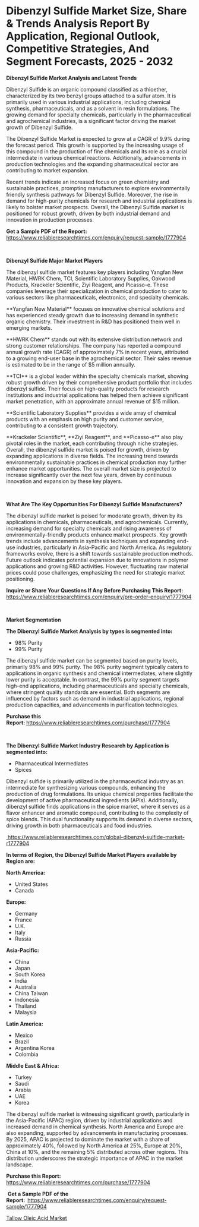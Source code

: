 <p><h1>Dibenzyl Sulfide Market Size, Share & Trends Analysis Report By Application, Regional Outlook, Competitive Strategies, And Segment Forecasts, 2025 - 2032</h1></p><p><strong>Dibenzyl Sulfide Market Analysis and Latest Trends</strong></p>
<p><p>Dibenzyl Sulfide is an organic compound classified as a thioether, characterized by its two benzyl groups attached to a sulfur atom. It is primarily used in various industrial applications, including chemical synthesis, pharmaceuticals, and as a solvent in resin formulations. The growing demand for specialty chemicals, particularly in the pharmaceutical and agrochemical industries, is a significant factor driving the market growth of Dibenzyl Sulfide.</p><p>The Dibenzyl Sulfide Market is expected to grow at a CAGR of 9.9% during the forecast period. This growth is supported by the increasing usage of this compound in the production of fine chemicals and its role as a crucial intermediate in various chemical reactions. Additionally, advancements in production technologies and the expanding pharmaceutical sector are contributing to market expansion.</p><p>Recent trends indicate an increased focus on green chemistry and sustainable practices, prompting manufacturers to explore environmentally friendly synthesis pathways for Dibenzyl Sulfide. Moreover, the rise in demand for high-purity chemicals for research and industrial applications is likely to bolster market prospects. Overall, the Dibenzyl Sulfide market is positioned for robust growth, driven by both industrial demand and innovation in production processes.</p></p>
<p><strong>Get a Sample PDF of the Report:&nbsp;</strong> <a href="https://www.reliableresearchtimes.com/enquiry/request-sample/1777904?utm_campaign=3313&utm_medium=2&utm_source=Github&utm_content=ia&utm_term=01042025&utm_id=dibenzyl-sulfide">https://www.reliableresearchtimes.com/enquiry/request-sample/1777904</a></p>
<p>&nbsp;</p>
<p><strong>Dibenzyl Sulfide Major Market Players</strong></p>
<p><p>The dibenzyl sulfide market features key players including Yangfan New Material, HWRK Chem, TCI, Scientific Laboratory Supplies, Oakwood Products, Krackeler Scientific, Ziyi Reagent, and Picasso-e. These companies leverage their specialization in chemical production to cater to various sectors like pharmaceuticals, electronics, and specialty chemicals.</p><p>**Yangfan New Material** focuses on innovative chemical solutions and has experienced steady growth due to increasing demand in synthetic organic chemistry. Their investment in R&D has positioned them well in emerging markets. </p><p>**HWRK Chem** stands out with its extensive distribution network and strong customer relationships. The company has reported a compound annual growth rate (CAGR) of approximately 7% in recent years, attributed to a growing end-user base in the agrochemical sector. Their sales revenue is estimated to be in the range of $5 million annually.</p><p>**TCI** is a global leader within the specialty chemicals market, showing robust growth driven by their comprehensive product portfolio that includes dibenzyl sulfide. Their focus on high-quality products for research institutions and industrial applications has helped them achieve significant market penetration, with an approximate annual revenue of $15 million.</p><p>**Scientific Laboratory Supplies** provides a wide array of chemical products with an emphasis on high purity and customer service, contributing to a consistent growth trajectory. </p><p>**Krackeler Scientific**, **Ziyi Reagent**, and **Picasso-e** also play pivotal roles in the market, each contributing through niche strategies. Overall, the dibenzyl sulfide market is poised for growth, driven by expanding applications in diverse fields. The increasing trend towards environmentally sustainable practices in chemical production may further enhance market opportunities. The overall market size is projected to increase significantly over the next few years, driven by continuous innovation and expansion by these key players.</p></p>
<p>&nbsp;</p>
<p><strong>What Are The Key Opportunities For Dibenzyl Sulfide Manufacturers?</strong></p>
<p><p>The dibenzyl sulfide market is poised for moderate growth, driven by its applications in chemicals, pharmaceuticals, and agrochemicals. Currently, increasing demand for specialty chemicals and rising awareness of environmentally-friendly products enhance market prospects. Key growth trends include advancements in synthesis techniques and expanding end-use industries, particularly in Asia-Pacific and North America. As regulatory frameworks evolve, there is a shift towards sustainable production methods. Future outlook indicates potential expansion due to innovations in polymer applications and growing R&D activities. However, fluctuating raw material prices could pose challenges, emphasizing the need for strategic market positioning.</p></p>
<p><strong>Inquire or Share Your Questions If Any Before Purchasing This Report:</strong> <a href="https://www.reliableresearchtimes.com/enquiry/pre-order-enquiry/1777904?utm_campaign=3313&utm_medium=2&utm_source=Github&utm_content=ia&utm_term=01042025&utm_id=dibenzyl-sulfide">https://www.reliableresearchtimes.com/enquiry/pre-order-enquiry/1777904</a></p>
<p>&nbsp;</p>
<p><strong>Market Segmentation</strong></p>
<p><strong>The Dibenzyl Sulfide Market Analysis by types is segmented into:</strong></p>
<p><ul><li>98% Purity</li><li>99% Purity</li></ul></p>
<p><p>The dibenzyl sulfide market can be segmented based on purity levels, primarily 98% and 99% purity. The 98% purity segment typically caters to applications in organic synthesis and chemical intermediates, where slightly lower purity is acceptable. In contrast, the 99% purity segment targets high-end applications, including pharmaceuticals and specialty chemicals, where stringent quality standards are essential. Both segments are influenced by factors such as demand in industrial applications, regional production capacities, and advancements in purification technologies.</p></p>
<p><strong>Purchase this Report:&nbsp;</strong><a href="https://www.reliableresearchtimes.com/purchase/1777904?utm_campaign=3313&utm_medium=2&utm_source=Github&utm_content=ia&utm_term=01042025&utm_id=dibenzyl-sulfide">https://www.reliableresearchtimes.com/purchase/1777904</a></p>
<p>&nbsp;</p>
<p><strong>The Dibenzyl Sulfide Market Industry Research by Application is segmented into:</strong></p>
<p><ul><li>Pharmaceutical Intermediates</li><li>Spices</li></ul></p>
<p><p>Dibenzyl sulfide is primarily utilized in the pharmaceutical industry as an intermediate for synthesizing various compounds, enhancing the production of drug formulations. Its unique chemical properties facilitate the development of active pharmaceutical ingredients (APIs). Additionally, dibenzyl sulfide finds applications in the spice market, where it serves as a flavor enhancer and aromatic compound, contributing to the complexity of spice blends. This dual functionality supports its demand in diverse sectors, driving growth in both pharmaceuticals and food industries.</p></p>
<p><a href="https://www.reliableresearchtimes.com/global-dibenzyl-sulfide-market-r1777904?utm_campaign=3313&utm_medium=2&utm_source=Github&utm_content=ia&utm_term=01042025&utm_id=dibenzyl-sulfide">&nbsp;https://www.reliableresearchtimes.com/global-dibenzyl-sulfide-market-r1777904</a></p>
<p><strong>In terms of Region, the Dibenzyl Sulfide Market Players available by Region are:</strong></p>
<p>
    <p> <strong> North America: </strong>
        <ul>
            <li>United States</li>
            <li>Canada</li>
        </ul>
        </p> 
    <p> <strong> Europe: </strong>
        <ul>
            <li>Germany</li>
            <li>France</li>
            <li>U.K.</li>
            <li>Italy</li>
            <li>Russia</li>
        </ul>
        </p> 
    <p> <strong> Asia-Pacific: </strong>
        <ul>
            <li>China</li>
            <li>Japan</li>
            <li>South Korea</li>
            <li>India</li>
            <li>Australia</li>
            <li>China Taiwan</li>
            <li>Indonesia</li>
            <li>Thailand</li>
            <li>Malaysia</li>
        </ul>
        </p> 
    <p> <strong> Latin America: </strong>
        <ul>
            <li>Mexico</li>
            <li>Brazil</li>
            <li>Argentina Korea</li>
            <li>Colombia</li>
        </ul>
        </p> 
    <p> <strong> Middle East & Africa: </strong>
        <ul>
            <li>Turkey</li>
            <li>Saudi</li>
            <li>Arabia</li>
            <li>UAE</li>
            <li>Korea</li>
        </ul>
    </p>
    </p>
<p><p>The dibenzyl sulfide market is witnessing significant growth, particularly in the Asia-Pacific (APAC) region, driven by industrial applications and increased demand in chemical synthesis. North America and Europe are also expanding, supported by advancements in manufacturing processes. By 2025, APAC is projected to dominate the market with a share of approximately 40%, followed by North America at 25%, Europe at 20%, China at 10%, and the remaining 5% distributed across other regions. This distribution underscores the strategic importance of APAC in the market landscape.</p></p>
<p><strong>Purchase this Report: </strong><a href="https://www.reliableresearchtimes.com/purchase/1777904?utm_campaign=3313&utm_medium=2&utm_source=Github&utm_content=ia&utm_term=01042025&utm_id=dibenzyl-sulfide">https://www.reliableresearchtimes.com/purchase/1777904</a></p>
<p>&nbsp;<strong>Get a Sample PDF of the Report:&nbsp;&nbsp;</strong><a href="https://www.reliableresearchtimes.com/enquiry/request-sample/1777904?utm_campaign=3313&utm_medium=2&utm_source=Github&utm_content=ia&utm_term=01042025&utm_id=dibenzyl-sulfide">https://www.reliableresearchtimes.com/enquiry/request-sample/1777904</a></p>
<p><strong></strong></p>
<p><p><a href="https://github.com/iquiseeboli/Market-Research-Report-List-1/blob/main/tallow-oleic-acid-market.md?utm_campaign=3313&utm_medium=2&utm_source=Github&utm_content=ia&utm_term=01042025&utm_id=dibenzyl-sulfide">Tallow Oleic Acid Market</a></p></p>